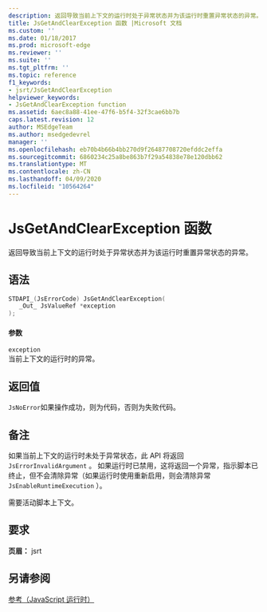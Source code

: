 ```yaml
---
description: 返回导致当前上下文的运行时处于异常状态并为该运行时重置异常状态的异常。
title: JsGetAndClearException 函数 |Microsoft 文档
ms.custom: ''
ms.date: 01/18/2017
ms.prod: microsoft-edge
ms.reviewer: ''
ms.suite: ''
ms.tgt_pltfrm: ''
ms.topic: reference
f1_keywords:
- jsrt/JsGetAndClearException
helpviewer_keywords:
- JsGetAndClearException function
ms.assetid: 6aec8a88-41ee-47f6-b5f4-32f3cae6bb7b
caps.latest.revision: 12
author: MSEdgeTeam
ms.author: msedgedevrel
manager: ''
ms.openlocfilehash: eb70b4b66b4bb270d9f26487708720efddc2effa
ms.sourcegitcommit: 6860234c25a8be863b7f29a54838e78e120dbb62
ms.translationtype: MT
ms.contentlocale: zh-CN
ms.lasthandoff: 04/09/2020
ms.locfileid: "10564264"
---
```

# JsGetAndClearException 函数
返回导致当前上下文的运行时处于异常状态并为该运行时重置异常状态的异常。  
  
## 语法  
  
```cpp  
STDAPI_(JsErrorCode) JsGetAndClearException(  
   _Out_ JsValueRef *exception  
);  
```  
  
#### 参数  
 `exception`  
 当前上下文的运行时的异常。  
  
## 返回值  
 `JsNoError`如果操作成功，则为代码，否则为失败代码。  
  
## 备注  
 如果当前上下文的运行时未处于异常状态，此 API 将返回 `JsErrorInvalidArgument` 。 如果运行时已禁用，这将返回一个异常，指示脚本已终止，但不会清除异常（如果运行时使用重新启用，则会清除异常 `JsEnableRuntimeExecution` ）。  
  
 需要活动脚本上下文。  
  
## 要求  
 **页眉：** jsrt  
  
## 另请参阅  
 [参考（JavaScript 运行时）](../chakra-hosting/reference-javascript-runtime.md)